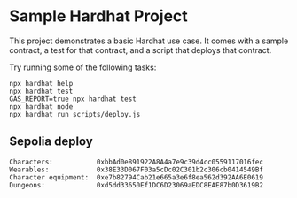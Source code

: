# Sample Hardhat Project

This project demonstrates a basic Hardhat use case. It comes with a sample contract, a test for that contract, and a script that deploys that contract.

Try running some of the following tasks:

```shell
npx hardhat help
npx hardhat test
GAS_REPORT=true npx hardhat test
npx hardhat node
npx hardhat run scripts/deploy.js
```

## Sepolia deploy

```
Characters:           0xbbAd0e891922A8A4a7e9c39d4cc0559117016fec
Wearables:            0x38E33D067F03a5cDc02C301b2c306cb0414549Bf
Character equipment:  0xe7b82794Cab21e665a3e6f8ea562d392AA6E0619
Dungeons:             0xd5dd33650Ef1DC6D23069aEDC8EAE87b0D3619B2
```